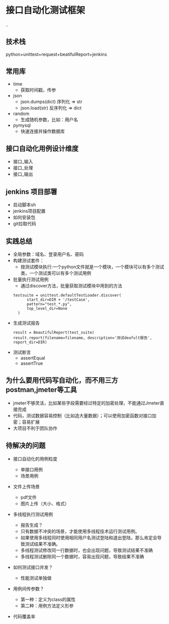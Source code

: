 # 接口自动化测试框架
..
## 技术栈
python+unittest+request+beatifulReport+jenkins

## 常用库
- time
  - 获取时间戳，传参
- json
  - json.dumps(dict) 序列化 => str
  - json.load(str) 反序列化 => dict
- random
  - 生成随机参数，比如：用户名
- pymysql
  - 快速连接并操作数据库

## 接口自动化用例设计维度
- 接口_输入
- 接口_处理
- 接口_输出

## jenkins 项目部署
- 启动脚本sh
- jenkins项目配置
- 如何安装包
- git拉取代码

## 实践总结
- 全局参数：域名、登录用户名、密码
- 构建测试套件：
  - 按测试模块执行:一个python文件就是一个模块，一个模块可以有多个测试类，一个测试类可以有多个测试用例
- 批量执行测试用例
  - 通过discover方法，批量获取测试模块中用到的方法
  ```
  testsuite = unittest.defaultTestLoader.discover(
        start_dir=DIR + '/testCase',
        pattern="test_*.py",
        top_level_dir=None
    )
  ```
- 生成测试报告
  ```
  result = BeautifulReport(test_suite)
  result.report(filename=filename, description='测试deafult报告', report_dir=DIR)
  ```
- 测试断言
  - assertEqual
  - assertTrue


## 为什么要用代码写自动化，而不用三方postman,jmeter等工具
- jmeter不够灵活，比如某些字段需要经过特定的加密处理，不能通过Jmeter直接完成
- 代码，测试数据容易控制（比如造大量数据）；可以使用加密函数对接口加密；容易扩展
- 大项目不利于团队协作

## 待解决的问题
- 接口自动化的用例粒度
  - 单接口用例
  - 场景用例
- 文件上传场景
  - pdf文件
  - 图片上传（大小、格式）
- 多线程执行测试用例
  - 报告生成？
  - 只有数据不冲突的场景，才能使用多线程技术运行测试用例。
  - 如果使用多线程同时使用相同用户名测试登陆和退出登陆，那么肯定会导致测试结果不准确。
  - 多线程测试修改同一行数据时，也会出现问题，导致测试结果不准确
  - 多线程测试删除同一个数据时，容易出现问题，导致结果不准确

- 如何测试接口并发？
  - 性能测试单独做
- 用例间传参数？
  - 第一种：定义为class的属性
  - 第二种：用例方法定义形参
- 代码覆盖率